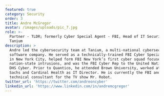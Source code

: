 ```yaml
---
featured: true
category: Security
order: 3
title: Andre McGregor
avatar: /images/uploads/pic_7.jpg
role: >-
  Partner - TLDR; formerly Cyber Special Agent - FBI, Head of IT Security -
  Tanium
description: >
  Andre led the cybersecurity team at Tanium, a multi-national cybersecurity
  software company. He served as a technically-trained FBI Cyber Special Agent
  in New York City, helped form FBI New York’s first cyber squad focused on
  nation-state intrusions, and was the FBI Cyber Rep to the United Nations and
  DHS Cyber. Prior to Quantico, he attended Brown University, worked at Goldman
  Sachs and Cardinal Health as IT Director. He is currently the FBI and
  technical consultant for the TV show Mr. Robot.
twitter_url: 'https://twitter.com/andreoncyber'
linkedin_url: 'https://www.linkedin.com/in/andremcgregor'
---
```


